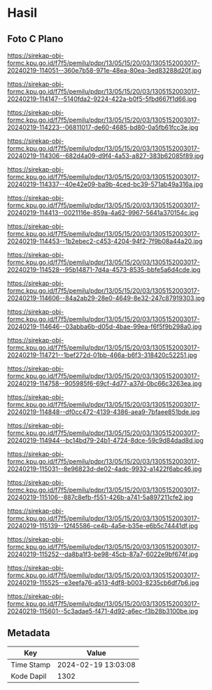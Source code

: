 # Hasil

## Foto C Plano

https://sirekap-obj-formc.kpu.go.id/f7f5/pemilu/pdpr/13/05/15/20/03/1305152003017-20240219-114051--360e7b58-971e-48ea-80ea-3ed83288d20f.jpg

https://sirekap-obj-formc.kpu.go.id/f7f5/pemilu/pdpr/13/05/15/20/03/1305152003017-20240219-114147--5140fda2-9224-422a-b0f5-5fbd667f1d66.jpg

https://sirekap-obj-formc.kpu.go.id/f7f5/pemilu/pdpr/13/05/15/20/03/1305152003017-20240219-114223--06811017-de60-4685-bd80-0a5fb61fcc3e.jpg

https://sirekap-obj-formc.kpu.go.id/f7f5/pemilu/pdpr/13/05/15/20/03/1305152003017-20240219-114306--682d4a09-d9f4-4a53-a827-383b62085f89.jpg

https://sirekap-obj-formc.kpu.go.id/f7f5/pemilu/pdpr/13/05/15/20/03/1305152003017-20240219-114337--40e42e09-ba9b-4ced-bc39-571ab49a316a.jpg

https://sirekap-obj-formc.kpu.go.id/f7f5/pemilu/pdpr/13/05/15/20/03/1305152003017-20240219-114413--0021116e-859a-4a62-9967-5641a370154c.jpg

https://sirekap-obj-formc.kpu.go.id/f7f5/pemilu/pdpr/13/05/15/20/03/1305152003017-20240219-114453--1b2ebec2-c453-4204-94f2-7f9b08a44a20.jpg

https://sirekap-obj-formc.kpu.go.id/f7f5/pemilu/pdpr/13/05/15/20/03/1305152003017-20240219-114528--95b14871-7d4a-4573-8535-bbfe5a6d4cde.jpg

https://sirekap-obj-formc.kpu.go.id/f7f5/pemilu/pdpr/13/05/15/20/03/1305152003017-20240219-114606--84a2ab29-28e0-4649-8e32-247c87919303.jpg

https://sirekap-obj-formc.kpu.go.id/f7f5/pemilu/pdpr/13/05/15/20/03/1305152003017-20240219-114646--03abba6b-d05d-4bae-99ea-f6f5f9b298a0.jpg

https://sirekap-obj-formc.kpu.go.id/f7f5/pemilu/pdpr/13/05/15/20/03/1305152003017-20240219-114721--1bef272d-01bb-466a-b6f3-318420c52251.jpg

https://sirekap-obj-formc.kpu.go.id/f7f5/pemilu/pdpr/13/05/15/20/03/1305152003017-20240219-114758--905985f6-69cf-4d77-a37d-0bc66c3263ea.jpg

https://sirekap-obj-formc.kpu.go.id/f7f5/pemilu/pdpr/13/05/15/20/03/1305152003017-20240219-114848--df0cc472-4139-4386-aea9-7bfaee851bde.jpg

https://sirekap-obj-formc.kpu.go.id/f7f5/pemilu/pdpr/13/05/15/20/03/1305152003017-20240219-114944--bc14bd79-24b1-4724-8dce-59c9d84dad8d.jpg

https://sirekap-obj-formc.kpu.go.id/f7f5/pemilu/pdpr/13/05/15/20/03/1305152003017-20240219-115031--8e96823d-de02-4adc-9932-a1422f6abc46.jpg

https://sirekap-obj-formc.kpu.go.id/f7f5/pemilu/pdpr/13/05/15/20/03/1305152003017-20240219-115106--887c8efb-f551-426b-a741-5a897211cfe2.jpg

https://sirekap-obj-formc.kpu.go.id/f7f5/pemilu/pdpr/13/05/15/20/03/1305152003017-20240219-115139--12f45586-ce4b-4a5e-b35e-e6b5c74441df.jpg

https://sirekap-obj-formc.kpu.go.id/f7f5/pemilu/pdpr/13/05/15/20/03/1305152003017-20240219-115252--da8ba1f3-be98-45cb-87a7-6022e9bf674f.jpg

https://sirekap-obj-formc.kpu.go.id/f7f5/pemilu/pdpr/13/05/15/20/03/1305152003017-20240219-115525--e3eefa76-a513-4df8-b003-8235cb6df7b6.jpg

https://sirekap-obj-formc.kpu.go.id/f7f5/pemilu/pdpr/13/05/15/20/03/1305152003017-20240219-115601--5c3adae5-f471-4d92-a6ec-f3b28b3100be.jpg


## Metadata

| Key        | Value               |
| ---------- | ------------------- |
| Time Stamp | 2024-02-19 13:03:08 |
| Kode Dapil | 1302                |



